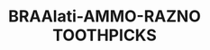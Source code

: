 ---
title: "BRAAlati-AMMO-RAZNO TOOTHPICKS"
price: "1650" 
desc: "Mesingana čačkalica"
img_path: "/assets/img/A.MIG-8026.jpg"
brand: AMMO
available: true
special_offer: false
new: false
soon: false
cat: "Alat-i-dodaci"
subcat: "AL-AMMO"
subsubcat: "Alati-AMMO-RAZNO"
sifra: "A.MIG-8026"
---
